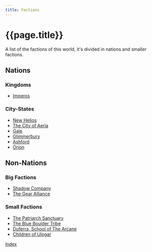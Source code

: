 ```yaml
---
title: Factions
---
```

# {{page.title}}
A list of the factions of this world, it's divided in nations and smaller factions.
## Nations
### Kingdoms
* [Imperos](Imperos/Summary)

### City-States
* [New Helios](New&#32;Helios/Summary) <!-- Ultra Religious City -->
* [The City of Aeria](The&#32;City&#32;of&#32;Aeria/Summary) <!-- Hidden Magic City -->
* [Gale](Gale/Summary) <!-- A City -->
* [Glimmerbury](Glimmerbury/Summary) <!-- SteamPunk City -->
* [Ashford](Ashford/Summary) <!-- SteamPunk City -->
* [Orion](Orion/Summary) <!-- Arcane City -->

## Non-Nations
### Big Factions
* [Shadow Company](Shadow&#32;Company/Summary)
* [The Gear Alliance](The&#32;Gear&#32;Alliance/Summary)

### Small Factions
* [The Patriarch Sanctuary]()
* [The Blue Boulder Tribe]()
* [Duferra, School of The Arcane]()
* [Children of Ulogar]()

[Index](../../index)